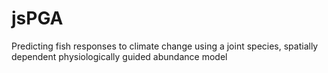# jsPGA
Predicting fish responses to climate change using a joint species, spatially dependent physiologically guided abundance model
